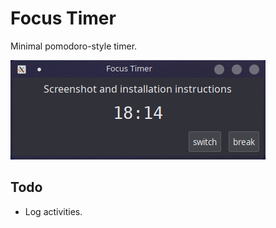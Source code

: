# Focus Timer

Minimal pomodoro-style timer.

![screenshot](screenshot.png)

## Todo

- Log activities.
